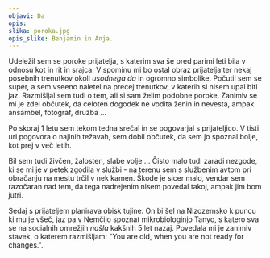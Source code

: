 ```yaml
---
objavi: Da
opis: 
slika: poroka.jpg
opis_slike: Benjamin in Anja.
---
```

Udeležil sem se poroke prijatelja, s katerim sva še pred parimi leti bila v odnosu kot in rit in srajca. V spominu mi bo ostal obraz prijatelja ter nekaj posebnih trenutkov okoli <i>usodnega da</i> in ogromno simbolike. Počutil sem se super, a sem vseeno naletel na precej trenutkov, v katerih si nisem upal biti jaz. Razmišljal sem tudi o tem, ali si sam želim podobne poroke. Zanimiv se mi je zdel občutek, da celoten dogodek ne vodita ženin in nevesta, ampak ansambel, fotograf, družba ...

Po skoraj 1 letu sem tekom tedna srečal in se pogovarjal s prijateljico. V tisti uri pogovora o najinih težavah, sem dobil občutek, da sem jo spoznal bolje, kot prej v več letih.

Bil sem tudi živčen, žalosten, slabe volje ... Čisto malo tudi zaradi nezgode, ki se mi je v petek zgodila v službi - na terenu sem s službenim avtom pri obračanju na mestu trčil v nek kamen. Škode je sicer malo, vendar sem razočaran nad tem, da tega nadrejenim nisem povedal takoj, ampak jim bom jutri.

Sedaj s prijateljem planirava obisk tujine. On bi šel na Nizozemsko k puncu ki mu je všeč, jaz pa v Nemčijo spoznat mikrobiologinjo Tanyo, s katero sva se na socialnih omrežjih <i>našla</i> kakšnih 5 let nazaj. Povedala mi je zanimiv stavek, o katerem razmišljam: "You are old, when you are not ready for changes.".
